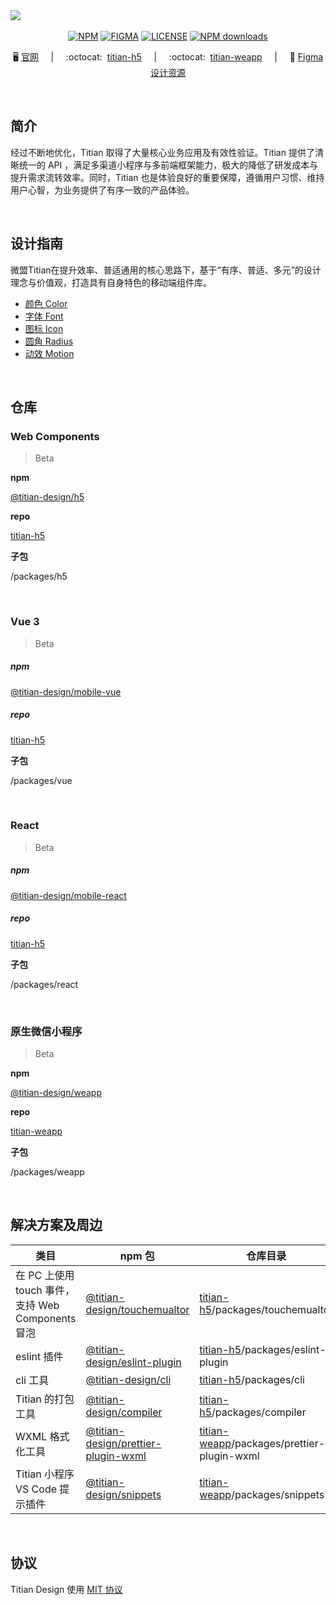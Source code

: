 <img src="https://cdn2.weimob.com/saas/saas-fe-sirius-orion-node/production/157/github_banner06.png"/>
&nbsp;

<div align="center">

[![NPM][npm-badge]][npm-url] [![FIGMA][figma-badge]][figma-url] [![LICENSE][license-badge]][license-url] [![NPM downloads][download-image]][download-url]

[npm-badge]: https://img.shields.io/npm/v/@titian-design/h5.svg
[npm-url]: https://www.npmjs.com/package/@titian-design/h5
[figma-badge]: https://img.shields.io/badge/Figma-UIKit-%2318a0fb
[figma-url]: https://www.figma.com/community/file/1194917512409387064
[license-badge]: https://img.shields.io/npm/l/@titian-design/h5
[license-url]: https://github.com/weimob-tech/titian-design/blob/main/LICENSE
[download-image]: https://img.shields.io/npm/dm/@titian-design/h5
[download-url]: https://npmjs.org/package/@titian-design/h5

🖥️&nbsp;<a href="https://titian.design.weimob.com/">官网</a>
&nbsp;&nbsp;&nbsp;&nbsp;|&nbsp;&nbsp;&nbsp;&nbsp;
:octocat:	&nbsp;<a href="https://github.com/weimob-tech/titian-h5">titian-h5</a>
&nbsp;&nbsp;&nbsp;&nbsp;|&nbsp;&nbsp;&nbsp;&nbsp;
:octocat:	&nbsp;<a href="https://github.com/weimob-tech/titian-weapp">titian-weapp</a>
&nbsp;&nbsp;&nbsp;&nbsp;|&nbsp;&nbsp;&nbsp;&nbsp;
🎨&nbsp;<a href="https://www.figma.com/community/file/1194917512409387064">Figma 设计资源</a>
</div>

&nbsp;

##  简介

经过不断地优化，Titian 取得了大量核心业务应用及有效性验证。Titian 提供了清晰统一的 API ，满足多渠道小程序与多前端框架能力，极大的降低了研发成本与提升需求流转效率。同时，Titian 也是体验良好的重要保障，遵循用户习惯、维持用户心智，为业务提供了有序一致的产品体验。

&nbsp;
##  设计指南

微盟Titian在提升效率、普适通用的核心思路下，基于“有序、普适、多元”的设计理念与价值观，打造具有自身特色的移动端组件库。

- [颜色 Color](http://titian.design.weimob.com/docs/design/design/color/)
- [字体 Font](http://titian.design.weimob.com/docs/design/design/font/)
- [图标 Icon](http://titian.design.weimob.com/docs/design/design/icon/)
- [圆角 Radius](http://titian.design.weimob.com/docs/design/design/radius/)
- [动效 Motion](http://titian.design.weimob.com/docs/design/design/motion/)

&nbsp;

## 仓库

### Web Components

> Beta

**npm**

[@titian-design/h5](https://www.npmjs.com/package/@titian-design/h5)

**repo**

[titian-h5](https://github.com/weimob-tech/titian-h5)

**子包**

/packages/h5

&nbsp;

### Vue 3

> Beta

##### npm

[@titian-design/mobile-vue](https://www.npmjs.com/package/@titian-design/mobile-vue)

##### repo

[titian-h5](https://github.com/weimob-tech/titian-h5)

**子包**

/packages/vue

&nbsp;

### React

> Beta

##### npm

[@titian-design/mobile-react](https://www.npmjs.com/package/@titian-design/mobile-react)

##### repo

[titian-h5](https://github.com/weimob-tech/titian-h5)

**子包**

/packages/react

&nbsp;

### 原生微信小程序

> Beta

**npm**

[@titian-design/weapp](https://www.npmjs.com/package/@titian-design/weapp)

**repo**

[titian-weapp](https://github.com/weimob-tech/titian-weapp)

**子包**

/packages/weapp

&nbsp;

##   解决方案及周边

| 类目                                              | npm 包                                                       | 仓库目录                                                     | 状态   |
| ------------------------------------------------- | ------------------------------------------------------------ | ------------------------------------------------------------ | ------ |
| 在 PC 上使用 touch 事件，支持 Web Components 冒泡 | [@titian-design/touchemualtor](https://www.npmjs.com/package/@titian-design/touchemualtor) | [titian-h5](https://github.com/weimob-tech/titian-h5)/packages/touchemualtor | `beta` |
| eslint 插件                                       | [@titian-design/eslint-plugin](https://www.npmjs.com/package/@titian-design/eslint-plugin) | [titian-h5](https://github.com/weimob-tech/titian-h5)/packages/eslint-plugin | `beta` |
| cli 工具                                          | [@titian-design/cli](https://www.npmjs.com/package/@titian-design/cli) | [titian-h5](https://github.com/weimob-tech/titian-h5)/packages/cli | `beta` |
| Titian 的打包工具                                 | [@titian-design/compiler](https://www.npmjs.com/package/@titian-design/compiler) | [titian-h5](https://github.com/weimob-tech/titian-h5)/packages/compiler | `beta` |
| WXML 格式化工具                                   | [@titian-design/prettier-plugin-wxml](https://www.npmjs.com/package/@titian-design/prettier-plugin-wxml) | [titian-weapp](https://github.com/weimob-tech/titian-weapp)/packages/prettier-plugin-wxml | `beta` |
| Titian 小程序 VS Code 提示插件                    | [@titian-design/snippets](https://www.npmjs.com/package/@titian-design/snippets) | [titian-weapp](https://github.com/weimob-tech/titian-weapp)/packages/snippets | `beta` |

&nbsp;

## 协议

Titian Design 使用 [MIT 协议](LICENSE)

